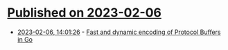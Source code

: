 # [Published on 2023-02-06](index.md)

* [2023-02-06, 14:01:26](https://news.ycombinator.com/item?id=34677361) - [Fast and dynamic encoding of Protocol Buffers in Go](https://vincent.bernat.ch/en/blog/2023-dynamic-protobuf-golang)
